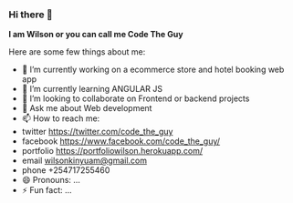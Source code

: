 ### Hi there 👋


**I am Wilson or you can call me Code The Guy**

Here are some few things about me:

- 🔭 I’m currently working on a ecommerce store and hotel booking web app
- 🌱 I’m currently learning ANGULAR JS
- 👯 I’m looking to collaborate on Frontend or backend projects
- 💬 Ask me about Web development
- 📫 How to reach me: 
- twitter https://twitter.com/code_the_guy
- facebook https://www.facebook.com/code_the_guy/
- portfolio https://portfoliowilson.herokuapp.com/
- email wilsonkinyuam@gmail.com
- phone +254717255460
- 😄 Pronouns: ...
- ⚡ Fun fact: ...

